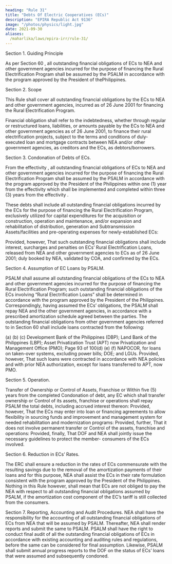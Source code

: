 ```yaml
---
heading: "Rule 31"
title: "Debts Of Electric Cooperatives (ECs)"
description: "EPIRA Republic Act 9136"
image: "/photos/physics/light.jpg"
date: 2021-09-30
aliases:
  /maharlika/laws/epira-irr/rule-31/	
---
```




Section 1. Guiding Principle

As per Section 60 , all outstanding financial obligations of ECs to NEA and other government agencies incurred for the purpose of financing the Rural Electrification Program shall be assumed by the PSALM in accordance with the program approved by the President of thePhilippines.


Section 2. Scope

This Rule shall cover all outstanding financial obligations by the ECs to NEA and other government agencies, incurred as of 26 June 2001 for financing the Rural Electrification Program.

Financial obligation shall refer to the indebtedness, whether through regular or restructured loans, liabilities, or amounts payable by the ECs to NEA and other government agencies as of 26 June 2001, to finance their rural electrification projects, subject to the terms and conditions of duly-executed loan and mortgage contracts between NEA and/or other government
agencies, as creditors and the ECs, as debtors/borrowers.


Section 3. Condonation of Debts of ECs.

From the effectivity , all outstanding financial obligations of ECs to NEA and other government agencies incurred for the purpose of financing the Rural Electrification Program shall be assumed by the PSALM in accordance with the program approved by the President of the Philippines within one (1) year from the effectivity  which shall be implemented and completed within three (3) years from the effectivity .

These debts shall include all outstanding financial obligations incurred by the ECs for the purpose of financing the Rural Electrification Program, exclusively utilized for capital expenditures for the acquisition or construction, operation and maintenance, and/or expansion and rehabilitation of distribution, generation and Subtransmission Assets/facilities and pre-operating expenses for newly-established ECs: 

Provided, however, That such outstanding financial obligations shall include interest, surcharges and penalties on ECs’ Rural Electrification Loans, released from NEA and other government agencies to ECs as of 26 June
2001; duly booked by NEA, validated by COA, and confirmed by the ECs.

Section 4. Assumption of EC Loans by PSALM.

PSALM shall assume all outstanding financial obligations of the ECs to NEA and other government agencies incurred for the purpose of financing the Rural Electrification Program; such outstanding financial obligations of the
ECs involving “Rural Electrification Loans” shall be determined in
accordance with the program approved by the President of the Philippines.
Correspondingly, having assumed the ECs’ obligations, the PSALM shall
repay NEA and the other government agencies, in accordance with a
prescribed amortization schedule agreed between the parties.
The outstanding financial obligations from other government agencies
referred to in Section 60  shall include loans contracted from the
following:

(a)
(b)
(c)
Development Bank of the Philippines (DBP);
Land Bank of the Philippines (LBP);
Asset Privatization Trust (APT) now Privatization and Management
Office (PMO);
Page 93 of 100(d)
(e)
(f)
NAPOCOR, for loans on taken-over systems, excluding power bills;
DOE; and
LGUs.
Provided, however, That such loans were contracted in accordance with NEA
policies and with prior NEA authorization, except for loans transferred to
APT, now PMO.

Section 5. Operation.

Transfer of Ownership or Control of Assets, Franchise or Within five (5) years from the completed Condonation of debt, any EC which
shall transfer ownership or Control of its assets, franchise or operations
shall repay PSALM the total debts, including accrued interest thereon:
Provided, however, That the ECs may enter into loan or financing
agreements to allow flexibility in sourcing funds and improvement and
management system for needed rehabilitation and modernization programs:
Provided, further, That it does not involve permanent transfer or Control of
the assets, franchise and operations: Provided, finally, That DOF and NEA
shall jointly issue the necessary guidelines to protect the member-
consumers of the ECs involved.

Section 6. Reduction in ECs’ Rates.

The ERC shall ensure a reduction in the rates of ECs commensurate with
the resulting savings due to the removal of the amortization payments of
their loans and for this purpose, NEA shall assist the ECs in their rate
formulation consistent with the program approved by the President of the
Philippines.
Nothing in this Rule however, shall mean that ECs are not obliged to pay
the NEA with respect to all outstanding financial obligations assumed by
PSALM, if the amortization cost component of the EC’s tariff is still collected
from the consumers.

Section 7. Reporting, Accounting and Audit Procedures.
NEA shall have the responsibility for the accounting of all outstanding
financial obligations of ECs from NEA that will be assumed by PSALM.
Thereafter, NEA shall render reports and submit the same to PSALM.
PSALM shall have the right to conduct final audit of all the outstanding
financial obligations of ECs in accordance with existing accounting and
auditing rules and regulations, before the same can be considered for final
assumption. Likewise, PSALM shall submit annual progress reports to the
DOF on the status of ECs’ loans that were assumed and subsequently
condoned.

